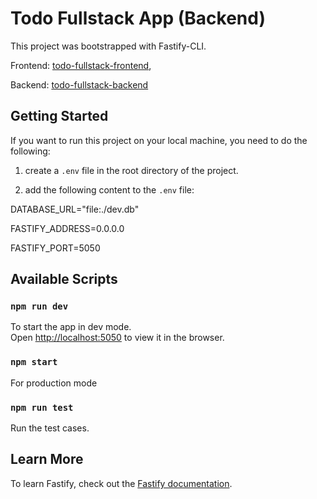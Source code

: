 # Todo Fullstack App (Backend)

This project was bootstrapped with Fastify-CLI.

Frontend: [todo-fullstack-frontend](https://github.com/CallSignRishav/todo-fullstack-frontend-v1),

Backend: [todo-fullstack-backend](https://github.com/CallSignRishav/todo-fullstack-backend-v1)

## Getting Started

If you want to run this project on your local machine, you need to do the following:

1. create a `.env` file in the root directory of the project.

2. add the following content to the `.env` file:

DATABASE_URL="file:./dev.db"

FASTIFY_ADDRESS=0.0.0.0

FASTIFY_PORT=5050

## Available Scripts

### `npm run dev`

To start the app in dev mode.\
Open [http://localhost:5050](http://localhost:5050) to view it in the browser.

### `npm start`

For production mode

### `npm run test`

Run the test cases.

## Learn More

To learn Fastify, check out the [Fastify documentation](https://fastify.dev/docs/latest/).
